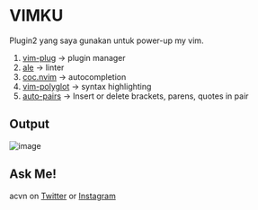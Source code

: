 # VIMKU
Plugin2 yang saya gunakan untuk power-up my vim.
1. [vim-plug](https://github.com/junegunn/vim-plug) -> plugin manager
2. [ale](https://github.com/dense-analysis/ale) -> linter
3. [coc.nvim](https://github.com/neoclide/coc.nvim) -> autocompletion
4. [vim-polyglot](https://github.com/sheerun/vim-polyglot) -> syntax highlighting
5. [auto-pairs](https://github.com/jiangmiao/auto-pairs) -> Insert or delete brackets, parens, quotes in pair

## Output
![image](https://user-images.githubusercontent.com/52058660/127868951-6522201c-077b-4744-aff1-993a00a43179.png)

## Ask Me!
acvn on [Twitter](https://twitter.com/aldi__satria) or [Instagram](https://www.instagram.com/aldi___satria/)
